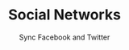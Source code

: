 ---
title: Social Networks
subtitle: Sync Facebook and Twitter
layout: default
modal-id: 5
thumbnail: escape.png
alt: image-alt
description: Sync your facebook and twitter account to get updates.
convos:
    "<p><strong>You: </strong>Hey Stephanie, Do I have any facebook Notifications?</p>
     <p>
         <strong>Stephanie: </strong>
         You have no latest notifications, (Haha, what a weirdo.)
     </p>
     <h3>Get birthday reminders</h3>
     <p><strong>You: </strong>Hey Stephanie, Do I have any birthday reminders?</p>
     <p>
         <strong>Stephanie: </strong>
         Oh Yes! your friend Karan Sachdeva has a birthday today.
     </p>
     <h3>Tweet Something</h3>
     <p><strong>You: </strong>Hey Stephanie, I wanna tweet something.</p>
     <p>
         <strong>Stephanie: </strong>
         What would you like to tweet?
     </p>
     <p><strong>You: </strong>How can mirrors be real if our eyes aren't real.</p>
     <p>
         <strong>Stephanie: </strong>
         'How can mirrors be real if our eyes aren't real.' has been tweeted.
     </p>"
footer: You can do lots of stuffs in this section, check out documentation to know more about it.
---